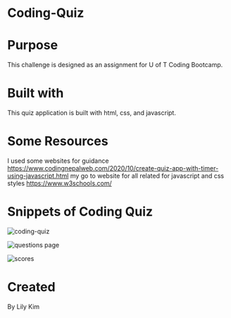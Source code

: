 # Coding-Quiz

# Purpose 
This challenge is designed as an assignment for U of T Coding Bootcamp. 

# Built with 
This quiz application is built with html, css, and javascript. 

# Some Resources 
I used some websites for guidance 
https://www.codingnepalweb.com/2020/10/create-quiz-app-with-timer-using-javascript.html
my go to website for all related for javascript and css styles
https://www.w3schools.com/

# Snippets of Coding Quiz
![coding-quiz](https://user-images.githubusercontent.com/78708872/111916788-0eca7500-8a53-11eb-83e4-3bbbbc801b66.PNG)

![questions page](https://user-images.githubusercontent.com/78708872/111916866-610b9600-8a53-11eb-9f30-84f3f4e870b2.PNG)

![scores](https://user-images.githubusercontent.com/78708872/111916861-59e48800-8a53-11eb-8b7d-b64f58f17c53.PNG)

# Created 
By Lily Kim


